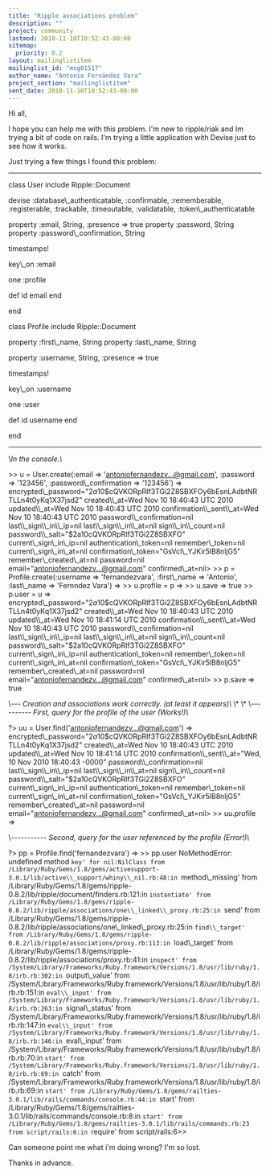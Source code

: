 ```yaml
---
title: "Ripple associations problem"
description: ""
project: community
lastmod: 2010-11-10T10:52:43-08:00
sitemap:
  priority: 0.2
layout: mailinglistitem
mailinglist_id: "msg01517"
author_name: "Antonio Fernández Vara"
project_section: "mailinglistitem"
sent_date: 2010-11-10T10:52:43-08:00
---
```



Hi all,

I hope you can help me with this problem. I'm new to ripple/riak and Im
trying a bit of code on rails. I'm trying a little application with Devise
just to see how it works.

Just trying a few things I found this problem:


-----
class User
 include Ripple::Document

 devise :database\\_authenticatable, :confirmable,
 :rememberable, :registerable, :trackable, :timeoutable,
:validatable,
 :token\\_authenticatable

 property :email, String, :presence =&gt; true
 property :password, String
 property :password\\_confirmation, String

 timestamps!

 key\\_on :email

 one :profile

 def id
 email
 end

end


class Profile
 include Ripple::Document

 property :first\\_name, String
 property :last\\_name, String

 property :username, String, :presence =&gt; true

 timestamps!

 key\\_on :username

 one :user

 def id
 username
 end

end

----
\\*In the console.\\*

 &gt;&gt; u = User.create(:email =&gt; 'antoniofernandezv...@gmail.com',
:password =&gt; '123456', :password\\_confirmation =&gt; '123456')
=&gt; 
encrypted\\_password="$2a$10$cQVKORpRIf3TGi2Z8SBXFOy6bEsnLAdbtNRTLLn4t0yKq1X37jsd2"
created\\_at=Wed Nov 10 18:40:43 UTC 2010 updated\\_at=Wed Nov 10 18:40:43 UTC
2010 confirmation\\_sent\\_at=Wed Nov 10 18:40:43 UTC 2010
password\\_confirmation=nil last\\_sign\\_in\\_ip=nil last\\_sign\\_in\\_at=nil
sign\\_in\\_count=nil password\\_salt="$2a$10$cQVKORpRIf3TGi2Z8SBXFO"
current\\_sign\\_in\\_ip=nil authentication\\_token=nil remember\\_token=nil
current\\_sign\\_in\\_at=nil confirmation\\_token="GsVcI\\_YJKir5lB8nljG5"
remember\\_created\\_at=nil password=nil email="antoniofernandezv...@gmail.com"
confirmed\\_at=nil&gt;
&gt;&gt; p = Profile.create(:username =&gt; 'fernandezvara', :first\\_name =&gt;
'Antonio', :last\\_name =&gt; 'Fernndez Vara')
=&gt; 
&gt;&gt; u.profile = p
=&gt; 
&gt;&gt; u.save
=&gt; true
&gt;&gt; p.user = u
=&gt; 
encrypted\\_password="$2a$10$cQVKORpRIf3TGi2Z8SBXFOy6bEsnLAdbtNRTLLn4t0yKq1X37jsd2"
created\\_at=Wed Nov 10 18:40:43 UTC 2010 updated\\_at=Wed Nov 10 18:41:14 UTC
2010 confirmation\\_sent\\_at=Wed Nov 10 18:40:43 UTC 2010
password\\_confirmation=nil last\\_sign\\_in\\_ip=nil last\\_sign\\_in\\_at=nil
sign\\_in\\_count=nil password\\_salt="$2a$10$cQVKORpRIf3TGi2Z8SBXFO"
current\\_sign\\_in\\_ip=nil authentication\\_token=nil remember\\_token=nil
current\\_sign\\_in\\_at=nil confirmation\\_token="GsVcI\\_YJKir5lB8nljG5"
remember\\_created\\_at=nil password=nil email="antoniofernandezv...@gmail.com"
confirmed\\_at=nil&gt;
&gt;&gt; p.save
=&gt; true


\\*--- Creation and associations work correctly. (at least it appears)\\*
\\*
\\*
\\*---------- First, query for the profile of the user (Works!)\\*

?&gt; uu = User.find('antoniofernandezv...@gmail.com')
=&gt; 
encrypted\\_password="$2a$10$cQVKORpRIf3TGi2Z8SBXFOy6bEsnLAdbtNRTLLn4t0yKq1X37jsd2"
created\\_at=Wed Nov 10 18:40:43 UTC 2010 updated\\_at=Wed Nov 10 18:41:14 UTC
2010 confirmation\\_sent\\_at="Wed, 10 Nov 2010 18:40:43 -0000"
password\\_confirmation=nil last\\_sign\\_in\\_ip=nil last\\_sign\\_in\\_at=nil
sign\\_in\\_count=nil password\\_salt="$2a$10$cQVKORpRIf3TGi2Z8SBXFO"
current\\_sign\\_in\\_ip=nil authentication\\_token=nil remember\\_token=nil
current\\_sign\\_in\\_at=nil confirmation\\_token="GsVcI\\_YJKir5lB8nljG5"
remember\\_created\\_at=nil password=nil email="antoniofernandezv...@gmail.com"
confirmed\\_at=nil&gt;
&gt;&gt; uu.profile
=&gt; 


\\*----------- Second, query for the user referenced by the profile (Error!)\\*

?&gt; pp = Profile.find('fernandezvara')
=&gt; 
&gt;&gt; pp.user
NoMethodError: undefined method `key' for nil:NilClass
from
/Library/Ruby/Gems/1.8/gems/activesupport-3.0.1/lib/active\\_support/whiny\\_nil.rb:48:in
`method\\_missing'
from
/Library/Ruby/Gems/1.8/gems/ripple-0.8.2/lib/ripple/document/finders.rb:121:in
`instantiate'
from
/Library/Ruby/Gems/1.8/gems/ripple-0.8.2/lib/ripple/associations/one\\_linked\\_proxy.rb:25:in
`send'
from
/Library/Ruby/Gems/1.8/gems/ripple-0.8.2/lib/ripple/associations/one\\_linked\\_proxy.rb:25:in
`find\\_target'
from
/Library/Ruby/Gems/1.8/gems/ripple-0.8.2/lib/ripple/associations/proxy.rb:113:in
`load\\_target'
from
/Library/Ruby/Gems/1.8/gems/ripple-0.8.2/lib/ripple/associations/proxy.rb:41:in
`inspect'
from
/System/Library/Frameworks/Ruby.framework/Versions/1.8/usr/lib/ruby/1.8/irb.rb:302:in
`output\\_value'
from
/System/Library/Frameworks/Ruby.framework/Versions/1.8/usr/lib/ruby/1.8/irb.rb:151:in
`eval\\_input'
from
/System/Library/Frameworks/Ruby.framework/Versions/1.8/usr/lib/ruby/1.8/irb.rb:263:in
`signal\\_status'
from
/System/Library/Frameworks/Ruby.framework/Versions/1.8/usr/lib/ruby/1.8/irb.rb:147:in
`eval\\_input'
from
/System/Library/Frameworks/Ruby.framework/Versions/1.8/usr/lib/ruby/1.8/irb.rb:146:in
`eval\\_input'
from
/System/Library/Frameworks/Ruby.framework/Versions/1.8/usr/lib/ruby/1.8/irb.rb:70:in
`start'
from
/System/Library/Frameworks/Ruby.framework/Versions/1.8/usr/lib/ruby/1.8/irb.rb:69:in
`catch'
from
/System/Library/Frameworks/Ruby.framework/Versions/1.8/usr/lib/ruby/1.8/irb.rb:69:in
`start'
from
/Library/Ruby/Gems/1.8/gems/railties-3.0.1/lib/rails/commands/console.rb:44:in
`start'
from
/Library/Ruby/Gems/1.8/gems/railties-3.0.1/lib/rails/commands/console.rb:8:in
`start'
from /Library/Ruby/Gems/1.8/gems/railties-3.0.1/lib/rails/commands.rb:23
from script/rails:6:in `require'
from script/rails:6&gt;&gt;


Can someone point me what i'm doing wrong? I'm so lost.

Thanks in advance.
